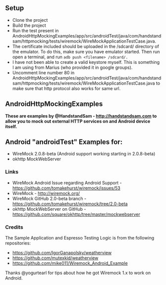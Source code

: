 ## Setup

- Clone the project
- Build the project
- Run the test present in AndroidHttpMockingExamples/app/src/androidTest/java/com/handstandsam/httpmocking/tests/wiremock/WireMockApplicationTestCase.java.
- The certificate included should be uploaded in the /sdcard/ directory of the emulator. To do this, make sure you have emulator started. Then run
  open a terminal, and run `adb push <filename> /sdcard/. `
- I have not been able to create a valid keystore myself. This is something I am using from Marius (who provided it in google groups).
- Uncomment line number 80 in AndroidHttpMockingExamples/app/src/androidTest/java/com/handstandsam/httpmocking/tests/wiremock/WireMockApplicationTestCase.java to make sure that
 http protocol also works for same url.

## AndroidHttpMockingExamples ##

**These are examples by @HandstandSam - http://handstandsam.com to allow you to mock out external HTTP services on and Android device itself.**

## Android "androidTest" Examples for: ##
* WireMock 2.0.8-beta (Android support working starting in 2.0.8-beta)
* okhttp MockWebServer

### Links ###
* WireMock Android Issue regarding Android Support - https://github.com/tomakehurst/wiremock/issues/53
* WireMock - http://wiremock.org/
* WireMock GitHub 2.0-beta branch - https://github.com/tomakehurst/wiremock/tree/2.0-beta
* okhttp MockWebServer on GitHub - https://github.com/square/okhttp/tree/master/mockwebserver

### Credits ###
The Sample Application and Espresso Testing Logic is from the following repositories:
* https://github.com/IgorGanapolsky/weatherview
* https://github.com/mutexkid/weatherview
* https://github.com/mike011/Wiremock_Android_Example

Thanks @yogurtearl for tips about how he got Wiremock 1.x to work on Android.
